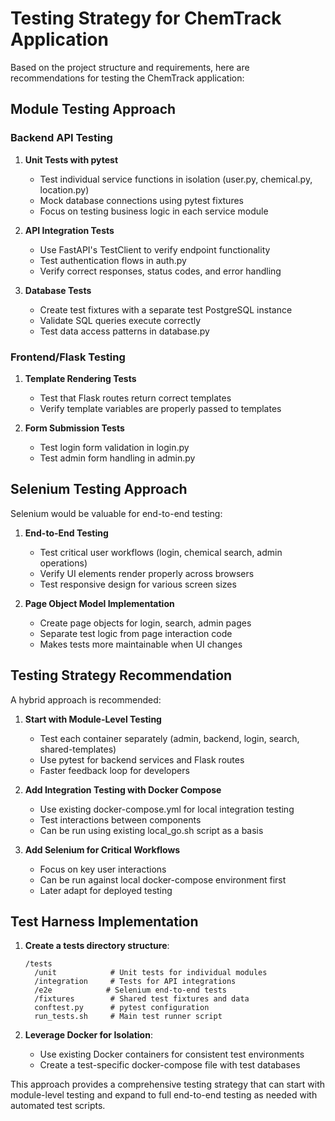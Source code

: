 # Testing Strategy for ChemTrack Application

Based on the project structure and requirements, here are recommendations for testing the ChemTrack application:

## Module Testing Approach

### Backend API Testing
1. **Unit Tests with pytest**
   - Test individual service functions in isolation (user.py, chemical.py, location.py)
   - Mock database connections using pytest fixtures
   - Focus on testing business logic in each service module

2. **API Integration Tests**
   - Use FastAPI's TestClient to verify endpoint functionality
   - Test authentication flows in auth.py
   - Verify correct responses, status codes, and error handling

3. **Database Tests**
   - Create test fixtures with a separate test PostgreSQL instance
   - Validate SQL queries execute correctly
   - Test data access patterns in database.py

### Frontend/Flask Testing
1. **Template Rendering Tests**
   - Test that Flask routes return correct templates
   - Verify template variables are properly passed to templates

2. **Form Submission Tests**
   - Test login form validation in login.py
   - Test admin form handling in admin.py

## Selenium Testing Approach

Selenium would be valuable for end-to-end testing:

1. **End-to-End Testing**
   - Test critical user workflows (login, chemical search, admin operations)
   - Verify UI elements render properly across browsers
   - Test responsive design for various screen sizes

2. **Page Object Model Implementation**
   - Create page objects for login, search, admin pages
   - Separate test logic from page interaction code
   - Makes tests more maintainable when UI changes

## Testing Strategy Recommendation

A hybrid approach is recommended:

1. **Start with Module-Level Testing**
   - Test each container separately (admin, backend, login, search, shared-templates)
   - Use pytest for backend services and Flask routes
   - Faster feedback loop for developers

2. **Add Integration Testing with Docker Compose**
   - Use existing docker-compose.yml for local integration testing
   - Test interactions between components
   - Can be run using existing local_go.sh script as a basis

3. **Add Selenium for Critical Workflows**
   - Focus on key user interactions
   - Can be run against local docker-compose environment first
   - Later adapt for deployed testing

## Test Harness Implementation

1. **Create a tests directory structure**:
   ```
   /tests
     /unit            # Unit tests for individual modules
     /integration     # Tests for API integrations
     /e2e            # Selenium end-to-end tests
     /fixtures        # Shared test fixtures and data
     conftest.py      # pytest configuration
     run_tests.sh     # Main test runner script
   ```

2. **Leverage Docker for Isolation**:
   - Use existing Docker containers for consistent test environments
   - Create a test-specific docker-compose file with test databases

This approach provides a comprehensive testing strategy that can start with module-level testing and expand to full end-to-end testing as needed with automated test scripts.
